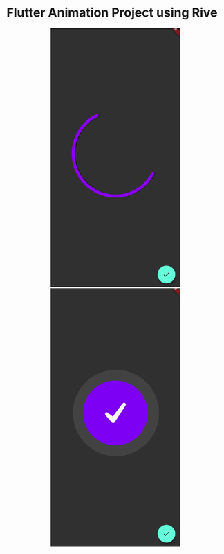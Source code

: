 <h1>Flutter Animation Project using Rive</h1>

<p align="center">
  <img src="https://github.com/tomkmangattu/flutter-rive-animation/blob/main/screenshots/screenshot1.jpg" width="300" title="Dark loading animation">
  <img src="https://github.com/tomkmangattu/flutter-rive-animation/blob/main/screenshots/screenshot2.jpg" width="300" title="Dark loading animation">
</p>

